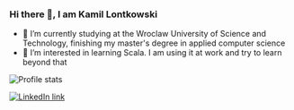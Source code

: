 ### Hi there 👋, I am Kamil Lontkowski

- 🔭 I’m currently studying at the Wroclaw University of Science and Technology, finishing my master's degree in applied computer science
- 🌱 I’m interested in learning Scala. I am using it at work and try to learn beyond that

![Profile stats](https://github-readme-stats.vercel.app/api?username=kamil-lontkowski&show_icons=true&count_private=true)

[![LinkedIn link](https://img.shields.io/badge/-Kamil%20Lontkowski-blue?style=flat-square&logo=Linkedin&logoColor=white&link=https://www.linkedin.com/in/kamil-lontkowski/)](https://www.linkedin.com/in/kamil-lontkowski/)

